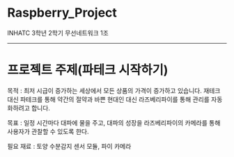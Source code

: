 # Raspberry_Project
INHATC 3학년 2학기 무선네트워크 1조


* * *

# 프로젝트 주제(파테크 시작하기)
   목적 : 최저 시급이 증가하는 세상에서 모든 상품의 가격이 증가하고 있습니다.
         재테크 대신 파테크를 통해 약간의 절약과 바쁜 현대인 대신 라즈베리파이를 통해 관리를 자동화하려고 합니다.

   목표 : 일정 시간마다 대파에 물을 주고, 대파의 성장을 라즈베리파이의 카메라를 통해 사용자가 관찰할 수 있도록 한다.

   필요 재료 : 토양 수분감지 센서 모듈, 파이 카메라
